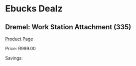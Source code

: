 
# Ebucks Dealz
## Dremel: Work Station Attachment (335)
[Product Page](https://www.ebucks.com/web/shop/productSelected.do?prodId=349580552&catId=717342768)

Price: R999.00

Savings: 


	